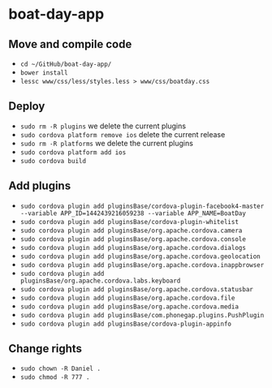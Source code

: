 # boat-day-app

## Move and compile code
* `cd ~/GitHub/boat-day-app/`
* `bower install`
* `lessc www/css/less/styles.less > www/css/boatday.css`

## Deploy
* `sudo rm -R plugins` we delete the current plugins
* `sudo cordova platform remove ios` delete the current release
* `sudo rm -R platforms` we delete the current plugins
* `sudo cordova platform add ios`
* `sudo cordova build`

## Add plugins
* `sudo cordova plugin add pluginsBase/cordova-plugin-facebook4-master --variable APP_ID=1442439216059238 --variable APP_NAME=BoatDay`
* `sudo cordova plugin add pluginsBase/cordova-plugin-whitelist`
* `sudo cordova plugin add pluginsBase/org.apache.cordova.camera`
* `sudo cordova plugin add pluginsBase/org.apache.cordova.console`
* `sudo cordova plugin add pluginsBase/org.apache.cordova.dialogs`
* `sudo cordova plugin add pluginsBase/org.apache.cordova.geolocation`
* `sudo cordova plugin add pluginsBase/org.apache.cordova.inappbrowser`
* `sudo cordova plugin add pluginsBase/org.apache.cordova.labs.keyboard`
* `sudo cordova plugin add pluginsBase/org.apache.cordova.statusbar`
* `sudo cordova plugin add pluginsBase/org.apache.cordova.file`
* `sudo cordova plugin add pluginsBase/org.apache.cordova.media`
* `sudo cordova plugin add pluginsBase/com.phonegap.plugins.PushPlugin`
* `sudo cordova plugin add pluginsBase/cordova-plugin-appinfo`

## Change rights
* `sudo chown -R Daniel .`
* `sudo chmod -R 777 .`